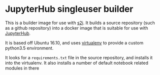 
# JupyterHub singleuser builder

This is a builder image for use with [s2i](https://github.com/openshift/source-to-image). It
builds a source repository (such as a github repository) into a docker image that is suitable
for use with [JupyterHub](http://github.com/jupyterhub/jupyterhub).

It is based off Ubuntu 16.10, and uses [virtualenv](https://pypi.python.org/pypi/virtualenv) to
provide a custom python3.5 environment.

It looks for a `requirements.txt` file in the source repository, and installs it into the virtualenv.
It also installs a number of default notebook related modules in there

